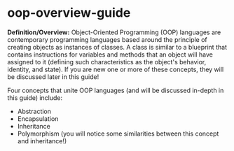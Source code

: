 # oop-overview-guide
**Definition/Overview:** Object-Oriented Programming (OOP) languages are contemporary programming languages based around the principle of creating objects as instances of classes. A class is similar to a blueprint that contains instructions for variables and methods that an object will have assigned to it (defining such characteristics as the object's behavior, identity, and state). If you are new one or more of these concepts, they will be discussed later in this guide!

Four concepts that unite OOP languages (and will be discussed in-depth in this guide) include:  
  
* Abstraction
* Encapsulation
* Inheritance
* Polymorphism (you will notice some similarities between this concept and inheritance!)
